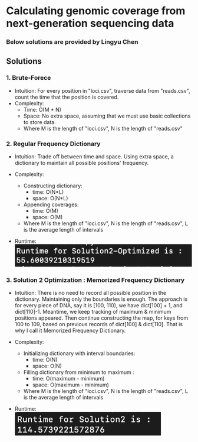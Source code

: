 # Calculating genomic coverage from next-generation sequencing data

### Below solutions are provided by Lingyu Chen

## Solutions

### 1. Brute-Forece

  - Intuition: For every position in "loci.csv", traverse data from "reads.csv", count the time that the position is covered.
  - Complexity: 
     - Time: O(M * N)
     - Space: No extra space, assuming that we must use basic collections to store data.
     - Where M is the length of "loci.csv", N is the length of "reads.csv"


### 2. Regular Frequency Dictionary

  - Intuition: Trade off between time and space. Using extra space, a dictionary to maintain all possible positions' frequency.
  - Complexity: 
     - Constructing dictionary:
        - time: O(N*L)
        - space: O(N*L)
     - Appending coverages:
        - time: O(M)
        - space: O(M) 
    - Where M is the length of "loci.csv", N is the length of "reads.csv", L is the average length of intervals
    
  - Runtime: \
    <img src="solution2.png">


### 3. Solution 2 Optimization : Memorized Frequency Dictionary

  - Intuition: There is no need to record all possible position in the dictionary. Maintaining only the boundaries is enough. The approach is for every piece of DNA, say it is [100, 110), 
  we have dict[100] + 1, and dict[110]-1. Meantime, we keep tracking of maximum & minimum positions appeared. Then continue constructing the map, for keys from 100 to 109, based on previous records of dict[100] & dict[110]. That is why I call it Memorized Frequency Dictionary.
  - Complexity: 
     - Initializing dictionary with interval boundaries:
        - time: O(N)
        - space: O(N)
     - Filling dictionary from minimum to maximum  :
        - time: O(maximum - minimum) 
        - space: O(maximum - minimum) 
    - Where M is the length of "loci.csv", N is the length of "reads.csv", L is the average length of intervals
    
  - Runtime: \
    <img src="solution2_optimized.png">
